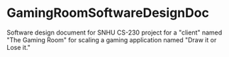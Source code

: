# GamingRoomSoftwareDesignDoc
Software design document for SNHU CS-230 project for a "client" named "The Gaming Room" for scaling a gaming application named "Draw it or Lose it."

